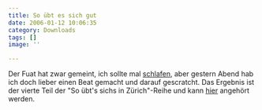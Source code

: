 ```yaml
---
title: So übt es sich gut
date: 2006-01-12 10:06:35
category: Downloads
tags: []
image: ''

---
```


Der Fuat hat zwar gemeint, ich sollte mal [schlafen](http://www.misantropolis.de/2006/01/nichts-geht-mehr), aber gestern Abend hab ich doch lieber einen Beat gemacht und darauf gescratcht. Das Ergebnis ist der vierte Teil der "So übt's sichs in Zürich"-Reihe und kann [hier](/downloads) angehört werden.
